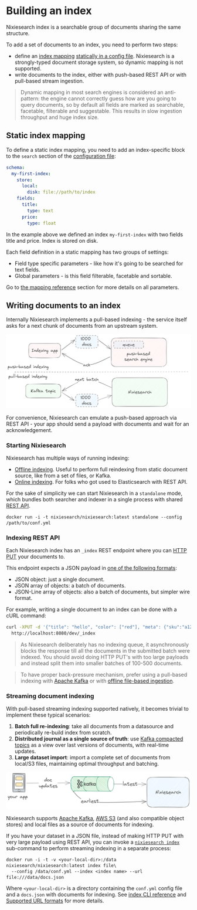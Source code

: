 # Building an index

Nixiesearch index is a searchable group of documents sharing the same structure. 

To add a set of documents to an index, you need to perform two steps:

* define an [index mapping](#index-mapping) [statically in a config file](#static-index-mapping). Nixiesearch is a strongly-typed document storage system, so dynamic mapping is not supported.
* write documents to the index, either with push-based REST API or with pull-based stream ingestion.

> Dynamic mapping in most search engines is considered an anti-pattern: the engine cannot correctly guess how are you going to query documents, so by default all fields are marked as searchable, facetable, filterable and suggestable. This results in slow ingestion throughput and huge index size.

## Static index mapping

To define a static index mapping, you need to add an index-specific block to the `search` section of the [configuration file](../reference/config/mapping.md):

```yaml
schema:
  my-first-index:
    store:
      local:
        disk: file://path/to/index
    fields:
      title:
        type: text
      price:
        type: float 
```

In the example above we defined an index `my-first-index` with two fields title and price. Index is stored on disk.

Each field definition in a static mapping has two groups of settings:

* Field type specific parameters - like how it's going to be searched for text fields.
* Global parameters - is this field filterable, facetable and sortable.

Go to [the mapping reference](../reference/config/mapping.md) section for more details on all parameters.

## Writing documents to an index

Internally Nixiesearch implements a pull-based indexing - the service itself asks for a next chunk of documents from an upstream system. 

![push pull](../img/pullpush.png)

For convenience, Nixiesearch can emulate a push-based approach via REST API - your app should send a payload with documents and wait for an acknowledgement.

### Starting Nixiesearch

Nixiesearch has multiple ways of running indexing:

* [Offline indexing](../reference/cli/index.md#offline-indexing). Useful to perform full reindexing from static document source, like from a set of files, or Kafka.
* [Online indexing](../reference/cli/index.md#online-indexing). For folks who got used to Elasticsearch with REST API.

For the sake of simplicity we can start Nixiesearch in a `standalone` mode, which bundles both searcher and indexer in a single process with shared [REST API](../reference/api/overview.md).

```shell
docker run -i -t nixiesearch/nixiesearch:latest standalone --config /path/to/conf.yml
```

### Indexing REST API

Each Nixiesearch index has an `_index` REST endpoint where you can [HTTP PUT](https://developer.mozilla.org/en-US/docs/Web/HTTP/Methods/PUT) your documents to.

This endpoint expects a JSON payload in [one of the following formats](../reference/api/index/document-format.md):

* JSON object: just a single document.
* JSON array of objects: a batch of documents.
* JSON-Line array of objects: also a batch of documents, but simpler wire format.

For example, writing a single document to an index can be done with a cURL command:

```bash
curl -XPUT -d '{"title": "hello", "color": ["red"], "meta": {"sku":"a123"}}'\
  http://localhost:8080/dev/_index
```

> As Nixiesearch deliberately has no indexing queue, it asynchronously blocks the response till all the documents in the submitted batch were indexed. You should avoid doing HTTP PUT's with too large payloads and instead split them into smaller batches of 100-500 documents.

> To have proper back-pressure mechanism, prefer using a pull-based indexing with [Apache Kafka](../deployment/kafka.md) or with [offline file-based ingestion](../reference/cli/index.md#offline-indexing).

### Streaming document indexing

With pull-based streaming indexing supported natively, it becomes trivial to implement these typical scenarios:

1. **Batch full re-indexing**: take all documents from a datasource and periodically re-build index from scratch.
2. **Distributed journal as a single source of truth**: use [Kafka compacted topics](https://developer.confluent.io/courses/architecture/compaction/) as a view over last versions of documents, with real-time updates.
3. **Large dataset import**: import a complete set of documents from local/S3 files, maintaining optimal throughput and batching.

![kafka streaming](../img/kafka.png)

 Nixiesearch supports [Apache Kafka](https://kafka.apache.org/), [AWS S3](https://aws.amazon.com/s3/) (and also compatible object stores) and local files as a source of documents for indexing.
 
If you have your dataset in a JSON file, instead of making HTTP PUT with very large payload using REST API, you can invoke a [`nixiesearch index`](../reference/cli/index.md) sub-command to perform streaming indexing in a separate process:

```shell
docker run -i -t -v <your-local-dir>:/data nixiesearch/nixiesearch:latest index file\
  --config /data/conf.yml --index <index name> --url file:///data/docs.json
```

Where `<your-local-dir>` is a directory containing the `conf.yml` config file and a `docs.json` with documents for indexing. See [index CLI reference](../reference/cli/index.md) and [Supported URL formats](../reference/config/url.md) for more details.
